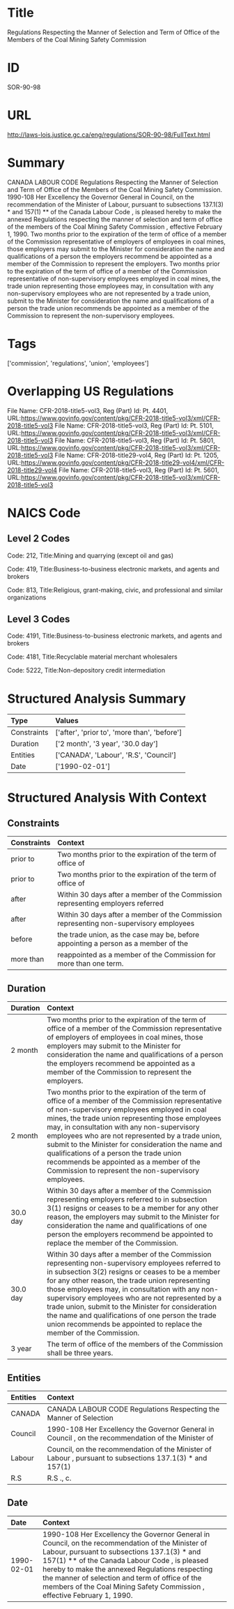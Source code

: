 # Title
Regulations Respecting the Manner of Selection and Term of Office of the Members of the Coal Mining Safety Commission


# ID
SOR-90-98

# URL
http://laws-lois.justice.gc.ca/eng/regulations/SOR-90-98/FullText.html


# Summary
CANADA LABOUR CODE Regulations Respecting the Manner of Selection and Term of Office of the Members of the Coal Mining Safety Commission.
1990-108 Her Excellency the Governor General in Council, on the recommendation of the Minister of Labour, pursuant to subsections 137.1(3) *  and 157(1) **  of the  Canada Labour Code , is pleased hereby to make the annexed  Regulations respecting the manner of selection and term of office of the members of the Coal Mining Safety Commission , effective February 1, 1990.
Two months prior to the expiration of the term of office of a member of the Commission representative of employers of employees in coal mines, those employers may submit to the Minister for consideration the name and qualifications of a person the employers recommend be appointed as a member of the Commission to represent the employers.
Two months prior to the expiration of the term of office of a member of the Commission representative of non-supervisory employees employed in coal mines, the trade union representing those employees may, in consultation with any non-supervisory employees who are not represented by a trade union, submit to the Minister for consideration the name and qualifications of a person the trade union recommends be appointed as a member of the Commission to represent the non-supervisory employees.


# Tags
['commission', 'regulations', 'union', 'employees']


# Overlapping US Regulations
File Name: CFR-2018-title5-vol3, Reg (Part) Id: Pt. 4401, URL:https://www.govinfo.gov/content/pkg/CFR-2018-title5-vol3/xml/CFR-2018-title5-vol3
File Name: CFR-2018-title5-vol3, Reg (Part) Id: Pt. 5101, URL:https://www.govinfo.gov/content/pkg/CFR-2018-title5-vol3/xml/CFR-2018-title5-vol3
File Name: CFR-2018-title5-vol3, Reg (Part) Id: Pt. 5801, URL:https://www.govinfo.gov/content/pkg/CFR-2018-title5-vol3/xml/CFR-2018-title5-vol3
File Name: CFR-2018-title29-vol4, Reg (Part) Id: Pt. 1205, URL:https://www.govinfo.gov/content/pkg/CFR-2018-title29-vol4/xml/CFR-2018-title29-vol4
File Name: CFR-2018-title5-vol3, Reg (Part) Id: Pt. 5601, URL:https://www.govinfo.gov/content/pkg/CFR-2018-title5-vol3/xml/CFR-2018-title5-vol3



# NAICS Code
## Level 2 Codes
Code: 212, Title:Mining and quarrying (except oil and gas)

Code: 419, Title:Business-to-business electronic markets, and agents and brokers

Code: 813, Title:Religious, grant-making, civic, and professional and similar organizations




## Level 3 Codes
Code: 4191, Title:Business-to-business electronic markets, and agents and brokers

Code: 4181, Title:Recyclable material merchant wholesalers

Code: 5222, Title:Non-depository credit intermediation







# Structured Analysis Summary
| Type        | Values                                       |
|:------------|:---------------------------------------------|
| Constraints | ['after', 'prior to', 'more than', 'before'] |
| Duration    | ['2 month', '3 year', '30.0 day']            |
| Entities    | ['CANADA', 'Labour', 'R.S', 'Council']       |
| Date        | ['1990-02-01']                               |


# Structured Analysis With Context
 


## Constraints
| Constraints   | Context                                                                                 |
|:--------------|:----------------------------------------------------------------------------------------|
| prior to      | Two months  prior to the expiration of the term of office of                            |
| prior to      | Two months  prior to the expiration of the term of office of                            |
| after         | Within 30 days  after a member of the Commission representing employers referred        |
| after         | Within 30 days  after a member of the Commission representing non-supervisory employees |
| before        | the trade union, as the case may be, before appointing a person as a member of the      |
| more than     | reappointed as a member of the Commission for more than  one term.                      |


## Duration
| Duration   | Context                                                                                                                                                                                                                                                                                                                                                                                                                                                                                                      |
|:-----------|:-------------------------------------------------------------------------------------------------------------------------------------------------------------------------------------------------------------------------------------------------------------------------------------------------------------------------------------------------------------------------------------------------------------------------------------------------------------------------------------------------------------|
| 2 month    | Two months prior to the expiration of the term of office of a member of the Commission representative of employers of employees in coal mines, those employers may submit to the Minister for consideration the name and qualifications of a person the employers recommend be appointed as a member of the Commission to represent the employers.                                                                                                                                                           |
| 2 month    | Two months prior to the expiration of the term of office of a member of the Commission representative of non-supervisory employees employed in coal mines, the trade union representing those employees may, in consultation with any non-supervisory employees who are not represented by a trade union, submit to the Minister for consideration the name and qualifications of a person the trade union recommends be appointed as a member of the Commission to represent the non-supervisory employees. |
| 30.0 day   | Within 30 days after a member of the Commission representing employers referred to in subsection 3(1) resigns or ceases to be a member for any other reason, the employers may submit to the Minister for consideration the name and qualifications of one person the employers recommend be appointed to replace the member of the Commission.                                                                                                                                                              |
| 30.0 day   | Within 30 days after a member of the Commission representing non-supervisory employees referred to in subsection 3(2) resigns or ceases to be a member for any other reason, the trade union representing those employees may, in consultation with any non-supervisory employees who are not represented by a trade union, submit to the Minister for consideration the name and qualifications of one person the trade union recommends be appointed to replace the member of the Commission.              |
| 3 year     | The term of office of the members of the Commission shall be three years.                                                                                                                                                                                                                                                                                                                                                                                                                                    |


## Entities
| Entities   | Context                                                                                                  |
|:-----------|:---------------------------------------------------------------------------------------------------------|
| CANADA     | CANADA LABOUR CODE Regulations Respecting the Manner of Selection                                        |
| Council    | 1990-108 Her Excellency the Governor General in  Council , on the recommendation of the Minister of      |
| Labour     | Council, on the recommendation of the Minister of Labour , pursuant to subsections 137.1(3) * and 157(1) |
| R.S        | R.S ., c.                                                                                                |


## Date
| Date       | Context                                                                                                                                                                                                                                                                                                                                                                              |
|:-----------|:-------------------------------------------------------------------------------------------------------------------------------------------------------------------------------------------------------------------------------------------------------------------------------------------------------------------------------------------------------------------------------------|
| 1990-02-01 | 1990-108 Her Excellency the Governor General in Council, on the recommendation of the Minister of Labour, pursuant to subsections 137.1(3) *  and 157(1) **  of the  Canada Labour Code , is pleased hereby to make the annexed  Regulations respecting the manner of selection and term of office of the members of the Coal Mining Safety Commission , effective February 1, 1990. |


